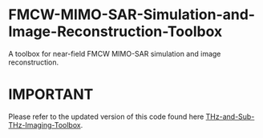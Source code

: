 # FMCW-MIMO-SAR-Simulation-and-Image-Reconstruction-Toolbox
A toolbox for near-field FMCW MIMO-SAR simulation and image reconstruction.

# IMPORTANT
Please refer to the updated version of this code found here [THz-and-Sub-THz-Imaging-Toolbox](https://github.com/josiahwsmith10/THz-and-Sub-THz-Imaging-Toolbox).
